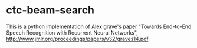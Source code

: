 # ctc-beam-search
This is a python implementation of Alex grave's paper "Towards End-to-End Speech Recognition
with Recurrent Neural Networks", http://www.jmlr.org/proceedings/papers/v32/graves14.pdf.
